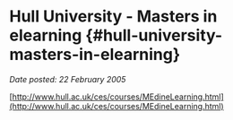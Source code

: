 # Hull University - Masters in elearning {#hull-university-masters-in-elearning}

_Date posted: 22 February 2005_

[http://www.hull.ac.uk/ces/courses/MEdineLearning.html](http://www.hull.ac.uk/ces/courses/MEdineLearning.html)